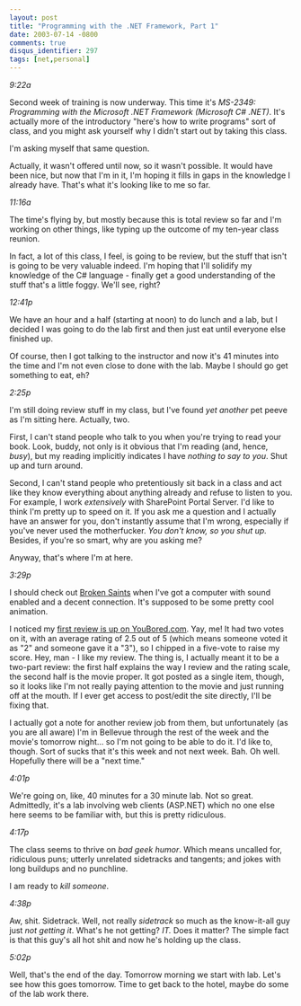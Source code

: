```yaml
---
layout: post
title: "Programming with the .NET Framework, Part 1"
date: 2003-07-14 -0800
comments: true
disqus_identifier: 297
tags: [net,personal]
---
```

*9:22a*

 Second week of training is now underway. This time it's *MS-2349:
Programming with the Microsoft .NET Framework (Microsoft C# .NET)*.
It's actually more of the introductory "here's how to write programs"
sort of class, and you might ask yourself why I didn't start out by
taking this class.

 I'm asking myself that same question.

 Actually, it wasn't offered until now, so it wasn't possible. It would
have been nice, but now that I'm in it, I'm hoping it fills in gaps in
the knowledge I already have. That's what it's looking like to me so
far.

 *11:16a*

 The time's flying by, but mostly because this is total review so far
and I'm working on other things, like typing up the outcome of my
ten-year class reunion.

 In fact, a lot of this class, I feel, is going to be review, but the
stuff that isn't is going to be very valuable indeed. I'm hoping that
I'll solidify my knowledge of the C# language - finally get a good
understanding of the stuff that's a little foggy. We'll see, right?

 *12:41p*

 We have an hour and a half (starting at noon) to do lunch and a lab,
but I decided I was going to do the lab first and then just eat until
everyone else finished up.

 Of course, then I got talking to the instructor and now it's 41 minutes
into the time and I'm not even close to done with the lab. Maybe I
should go get something to eat, eh?

 *2:25p*

 I'm still doing review stuff in my class, but I've found *yet another*
pet peeve as I'm sitting here. Actually, two.

 First, I can't stand people who talk to you when you're trying to read
your book. Look, buddy, not only is it obvious that I'm reading (and,
hence, *busy*), but my reading implicitly indicates I have *nothing to
say to you*. Shut up and turn around.

 Second, I can't stand people who pretentiously sit back in a class and
act like they know everything about anything already and refuse to
listen to you. For example, I work *extensively* with SharePoint Portal
Server. I'd like to think I'm pretty up to speed on it. If you ask me a
question and I actually have an answer for you, don't instantly assume
that I'm wrong, especially if you've never used the motherfucker. *You
don't know, so you shut up.* Besides, if you're so smart, why are you
asking me?

 Anyway, that's where I'm at here.

 *3:29p*

 I should check out [Broken Saints](http://www.brokensaints.com/) when
I've got a computer with sound enabled and a decent connection. It's
supposed to be some pretty cool animation.

 I noticed my [first review is up on
YouBored.com](http://www.youbored.com/site/modules.php?name=News&file=article&sid=60).
Yay, me! It had two votes on it, with an average rating of 2.5 out of 5
(which means someone voted it as "2" and someone gave it a "3"), so I
chipped in a five-vote to raise my score. Hey, man - I like my review.
The thing is, I actually meant it to be a two-part review: the first
half explains the way I review and the rating scale, the second half is
the movie proper. It got posted as a single item, though, so it looks
like I'm not really paying attention to the movie and just running off
at the mouth. If I ever get access to post/edit the site directly, I'll
be fixing that.

 I actually got a note for another review job from them, but
unfortunately (as you are all aware) I'm in Bellevue through the rest of
the week and the movie's tomorrow night... so I'm not going to be able
to do it. I'd like to, though. Sort of sucks that it's this week and not
next week. Bah. Oh well. Hopefully there will be a "next time."

 *4:01p*

 We're going on, like, 40 minutes for a 30 minute lab. Not so great.
Admittedly, it's a lab involving web clients (ASP.NET) which no one else
here seems to be familiar with, but this is pretty ridiculous.

 *4:17p*

 The class seems to thrive on *bad geek humor*. Which means uncalled
for, ridiculous puns; utterly unrelated sidetracks and tangents; and
jokes with long buildups and no punchline.

 I am ready to *kill someone*.

 *4:38p*

 Aw, shit. Sidetrack. Well, not really *sidetrack* so much as the
know-it-all guy just *not getting it*. What's he not getting? *IT.* Does
it matter? The simple fact is that this guy's all hot shit and now he's
holding up the class.

 *5:02p*

 Well, that's the end of the day. Tomorrow morning we start with lab.
Let's see how this goes tomorrow. Time to get back to the hotel, maybe
do some of the lab work there.
